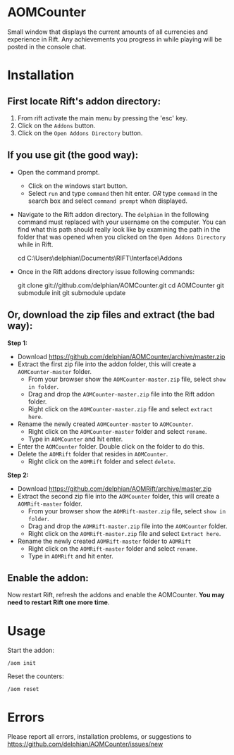 AOMCounter
==========

Small window that displays the current amounts of all currencies and experience in Rift. 
Any achievements you progress in while playing will be posted in the console chat.


Installation
==========

First locate Rift's addon directory:
-----

1. From rift activate the main menu by pressing the 'esc' key.
2. Click on the `Addons` button.
3. Click on the `Open Addons Directory` button.

If you use git (the good way):
-----

- Open the command prompt.
  - Click on the windows start button.
  - Select `run` and type `command` then hit enter. _OR_ type `command` in the search box and select `command prompt` when displayed.
- Navigate to the Rift addon directory. The `delphian` in the following command must
  replaced with your username on the computer. You can find what this path should really
  look like by examining the path in the folder that was opened when you clicked on the
  `Open Addons Directory` while in Rift.

    cd C:\Users\delphian\Documents\RIFT\Interface\Addons

- Once in the Rift addons directory issue following commands:

    git clone git://github.com/delphian/AOMCounter.git
    cd AOMCounter
    git submodule init
    git submodule update

Or, download the zip files and extract (the bad way):
-----

__Step 1:__
- Download https://github.com/delphian/AOMCounter/archive/master.zip 
- Extract the first zip file into the addon folder, this will create a `AOMCounter-master` folder.
  - From your browser show the `AOMCounter-master.zip` file, select `show in folder`.
  - Drag and drop the `AOMCounter-master.zip` file into the Rift addon folder.
  - Right click on the `AOMCounter-master.zip` file and select `extract here`. 
- Rename the newly created `AOMCounter-master` to `AOMCounter`.
  - Right click on the `AOMCounter-master` folder and select `rename`.
  - Type in `AOMCounter` and hit enter.
- Enter the `AOMCounter` folder. Double click on the folder to do this. 
- Delete the `AOMRift` folder that resides in `AOMCounter`.
  - Right click on the `AOMRift` folder and select `delete`.

__Step 2:__
- Download https://github.com/delphian/AOMRift/archive/master.zip
- Extract the second zip file into the `AOMCounter` folder, this will create a `AOMRift-master` folder.
  - From your browser show the `AOMRift-master.zip` file, select `show in folder`.
  - Drag and drop the `AOMRift-master.zip` file into the `AOMCounter` folder.
  - Right click on the `AOMRift-master.zip` file and select `Extract here`.
- Rename the newly created `AOMRift-master` folder to `AOMRift`
  - Right click on the `AOMRift-master` folder and select `rename`.
  - Type in `AOMRift` and hit enter.

Enable the addon:
-----

Now restart Rift, refresh the addons and enable the AOMCounter. __You may need to restart
Rift one more time__.

Usage
=====

Start the addon:

    /aom init

Reset the counters:

    /aom reset

Errors
=====

Please report all errors, installation problems, or suggestions to
https://github.com/delphian/AOMCounter/issues/new
